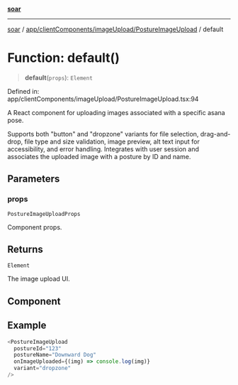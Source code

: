 [**soar**](../../../../../README.md)

***

[soar](../../../../../modules.md) / [app/clientComponents/imageUpload/PostureImageUpload](../README.md) / default

# Function: default()

> **default**(`props`): `Element`

Defined in: app/clientComponents/imageUpload/PostureImageUpload.tsx:94

A React component for uploading images associated with a specific asana pose.

Supports both "button" and "dropzone" variants for file selection, drag-and-drop,
file type and size validation, image preview, alt text input for accessibility,
and error handling. Integrates with user session and associates the uploaded image
with a posture by ID and name.

## Parameters

### props

`PostureImageUploadProps`

Component props.

## Returns

`Element`

The image upload UI.

## Component

## Example

```ts
<PostureImageUpload
  postureId="123"
  postureName="Downward Dog"
  onImageUploaded={(img) => console.log(img)}
  variant="dropzone"
/>
```
